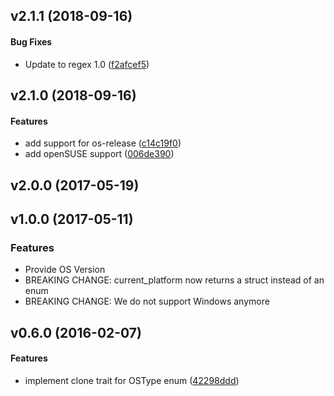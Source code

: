 <a name="v2.1.1"></a>
## v2.1.1 (2018-09-16)


#### Bug Fixes

*   Update to regex 1.0 ([f2afcef5](f2afcef5))



<a name="v2.1.0"></a>
## v2.1.0 (2018-09-16)


#### Features

*   add support for os-release ([c14c19f0](c14c19f0))
*   add openSUSE support ([006de390](006de390))



<a name="v2.0.0"></a>
## v2.0.0 (2017-05-19)




<a name="v1.0.0"></a>
## v1.0.0 (2017-05-11)

### Features

*   Provide OS Version
*   BREAKING CHANGE: current_platform now returns a struct instead of an enum
*   BREAKING CHANGE: We do not support Windows anymore

<a name="v0.6.0"></a>
## v0.6.0 (2016-02-07)

#### Features

*   implement clone trait for OSType enum ([42298ddd](42298ddd))



